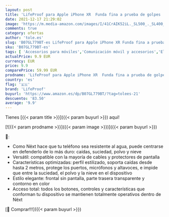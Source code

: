 ```yaml
---
layout: post
title: 'LifeProof para Apple iPhone XR  Funda fina a prueba de golpes  polvo y nieve  Next Series  Transparente/Rosa'
date: 2021-12-17 21:29:02
image: 'https://m.media-amazon.com/images/I/41CrAIK52iL._SL500_._SL400_.jpg'
comments: true
category: ofertas
author: 'tole.es'
slug: 'B07GL779BT-es LifeProof para Apple iPhone XR Funda fina a prueba de...'
sku: 'B07GL779BT-es'
tags: [ 'Accesorios para móviles','Comunicación móvil y accesorios','Electrónica','Fundas cartucheras para móviles','Fundas y carcasas para teléfonos móviles','apple','iphone','lifeproof', ]
actualPrice: 9.9 EUR
currency: EUR
price: 9.9
comparePrice: 59.99 EUR
prodname: 'LifeProof para Apple iPhone XR  Funda fina a prueba de golpes  polvo y nieve  Next Series  Transparente/Rosa'
country: 'es'
flag: '🇪🇸'
brand: 'LifeProof'
buyurl: 'https://www.amazon.es/dp/B07GL779BT/?tag=tolees-21'
descuento: '83.50'
average: '9.9'
---
```


Tienes [{{< param title >}}]({{< param buyurl >}}) aqui!

[![{{< param prodname >}}]({{< param image >}})]({{< param buyurl >}})

🔎:

- Como Nëxt hace que tu teléfono sea resistente al agua, puede centrarse en defenderlo de lo más duro: caídas, suciedad, polvo y nieve
- Versátil: compatible con la mayoría de cables y protectores de pantalla
- Características optimizadas: perfil estilizado, soporta caídas desde hasta 2 metros, protege los puertos, micrófonos y altavoces, e impide que entre la suciedad, el polvo y la nieve en el dispositivo
- Estilo elegante: frontal sin pantalla, parte trasera transparente y contorno en color
- Acceso total: todos los botones, controles y características que conforman tu dispositivo se mantienen totalmente operativos dentro de Nëxt

[🛒 Comprar!!!]({{< param buyurl >}})
